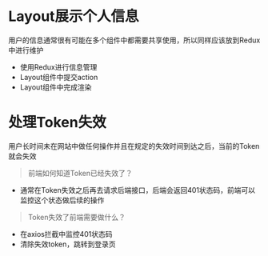 # Layout展示个人信息
用户的信息通常很有可能在多个组件中都需要共享使用，所以同样应该放到Redux中进行维护
+ 使用Redux进行信息管理
+ Layout组件中提交action
+ Layout组件中完成渲染

# 处理Token失效
用户长时间未在网站中做任何操作并且在规定的失效时间到达之后，当前的Token就会失效
> 前端如何知道Token已经失效了？
+ 通常在Token失效之后再去请求后端接口，后端会返回401状态码，前端可以监控这个状态做后续的操作
> Token失效了前端需要做什么？
+ 在axios拦截中监控401状态码
+ 清除失效token，跳转到登录页
